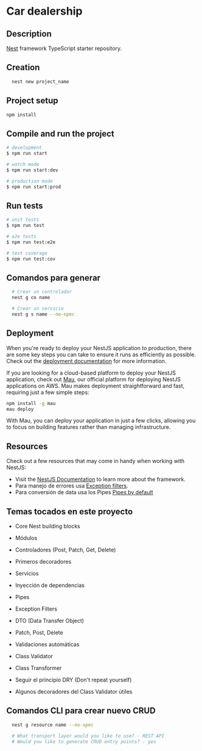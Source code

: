 # Car dealership

## Description

[Nest](https://github.com/nestjs/nest) framework TypeScript starter repository.

## Creation

```bash
  nest new project_name
```

## Project setup

```bash
npm install
```

## Compile and run the project

```bash
# development
$ npm run start

# watch mode
$ npm run start:dev

# production mode
$ npm run start:prod
```

## Run tests

```bash
# unit tests
$ npm run test

# e2e tests
$ npm run test:e2e

# test coverage
$ npm run test:cov
```

## Comandos para generar

```bash
  # Crear un controlador
  nest g co name

  # Crear un servicio
  nest g s name --no-spec

```

## Deployment

When you're ready to deploy your NestJS application to production, there are some key steps you can take to ensure it runs as efficiently as possible. Check out the [deployment documentation](https://docs.nestjs.com/deployment) for more information.

If you are looking for a cloud-based platform to deploy your NestJS application, check out [Mau](https://mau.nestjs.com), our official platform for deploying NestJS applications on AWS. Mau makes deployment straightforward and fast, requiring just a few simple steps:

```bash
npm install -g mau
mau deploy
```

With Mau, you can deploy your application in just a few clicks, allowing you to focus on building features rather than managing infrastructure.

## Resources

Check out a few resources that may come in handy when working with NestJS:

- Visit the [NestJS Documentation](https://docs.nestjs.com) to learn more about the framework.
- Para manejo de errores usa [Exception filters](https://docs.nestjs.com/exception-filters).
- Para conversión de data usa los Pipes [Pipes by default](https://docs.nestjs.com/pipes)

## Temas tocados en este proyecto

- Core Nest building blocks

- Módulos

- Controladores (Post, Patch, Get, Delete)

- Primeros decoradores

- Servicios

- Inyección de dependencias

- Pipes

- Exception Filters

- DTO (Data Transfer Object)

- Patch, Post, Delete

- Validaciones automáticas

- Class Validator

- Class Transformer

- Seguir el principio DRY (Don't repeat yourself)

- Algunos decoradores del Class Validator útiles

## Comandos CLI para crear nuevo CRUD

```bash
  nest g resource name --no-spec

  # What transport layer would you like to use? - REST API
  # Would you like to generate CRUD entry points? - yes
```
